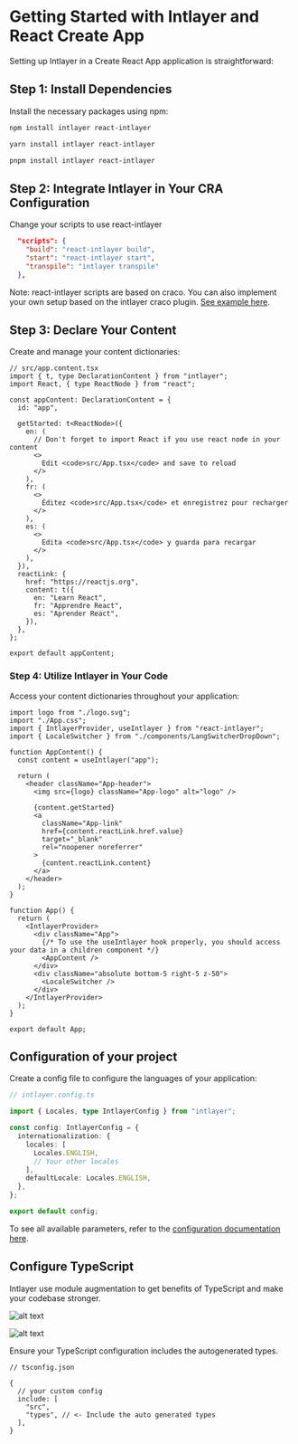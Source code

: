 # Getting Started with Intlayer and React Create App

Setting up Intlayer in a Create React App application is straightforward:

## Step 1: Install Dependencies

Install the necessary packages using npm:

```bash
npm install intlayer react-intlayer
```

```bash
yarn install intlayer react-intlayer
```

```bash
pnpm install intlayer react-intlayer
```

## Step 2: Integrate Intlayer in Your CRA Configuration

Change your scripts to use react-intlayer

```json
  "scripts": {
    "build": "react-intlayer build",
    "start": "react-intlayer start",
    "transpile": "intlayer transpile"
  },
```

Note: react-intlayer scripts are based on craco. You can also implement your own setup based on the intlayer craco plugin. [See example here](https://github.com/aypineau/intlayer/blob/main/examples/react-app/craco.config.js).

## Step 3: Declare Your Content

Create and manage your content dictionaries:

```tsx
// src/app.content.tsx
import { t, type DeclarationContent } from "intlayer";
import React, { type ReactNode } from "react";

const appContent: DeclarationContent = {
  id: "app",

  getStarted: t<ReactNode>({
    en: (
      // Don't forget to import React if you use react node in your content
      <>
        Edit <code>src/App.tsx</code> and save to reload
      </>
    ),
    fr: (
      <>
        Éditez <code>src/App.tsx</code> et enregistrez pour recharger
      </>
    ),
    es: (
      <>
        Edita <code>src/App.tsx</code> y guarda para recargar
      </>
    ),
  }),
  reactLink: {
    href: "https://reactjs.org",
    content: t({
      en: "Learn React",
      fr: "Apprendre React",
      es: "Aprender React",
    }),
  },
};

export default appContent;
```

### Step 4: Utilize Intlayer in Your Code

Access your content dictionaries throughout your application:

```tsx
import logo from "./logo.svg";
import "./App.css";
import { IntlayerProvider, useIntlayer } from "react-intlayer";
import { LocaleSwitcher } from "./components/LangSwitcherDropDown";

function AppContent() {
  const content = useIntlayer("app");

  return (
    <header className="App-header">
      <img src={logo} className="App-logo" alt="logo" />

      {content.getStarted}
      <a
        className="App-link"
        href={content.reactLink.href.value}
        target="_blank"
        rel="noopener noreferrer"
      >
        {content.reactLink.content}
      </a>
    </header>
  );
}

function App() {
  return (
    <IntlayerProvider>
      <div className="App">
        {/* To use the useIntlayer hook properly, you should access your data in a children component */}
        <AppContent />
      </div>
      <div className="absolute bottom-5 right-5 z-50">
        <LocaleSwitcher />
      </div>
    </IntlayerProvider>
  );
}

export default App;
```

## Configuration of your project

Create a config file to configure the languages of your application:

```typescript
// intlayer.config.ts

import { Locales, type IntlayerConfig } from "intlayer";

const config: IntlayerConfig = {
  internationalization: {
    locales: [
      Locales.ENGLISH,
      // Your other locales
    ],
    defaultLocale: Locales.ENGLISH,
  },
};

export default config;
```

To see all available parameters, refer to the [configuration documentation here](https://github.com/aypineau/intlayer/blob/main/docs/docs/configuration_en.md).

## Configure TypeScript

Intlayer use module augmentation to get benefits of TypeScript and make your codebase stronger.

![alt text](https://github.com/aypineau/intlayer/blob/main/docs/assets/autocompletion.png)

![alt text](https://github.com/aypineau/intlayer/blob/main/docs/assets/translation_error.png)

Ensure your TypeScript configuration includes the autogenerated types.

```json5
// tsconfig.json

{
  // your custom config
  include: [
    "src",
    "types", // <- Include the auto generated types
  ],
}
```
